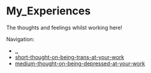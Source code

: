 # My_Experiences

The thoughts and feelings whilst working here!

Navigation:
- [..](../)
- [short-thought-on-being-trans-at-your-work](short-thought-on-being-trans-at-your-work.md)
- [medium-thought-on-being-depressed-at-your-work](medium-thought-on-being-depressed-at-your-work.md)
